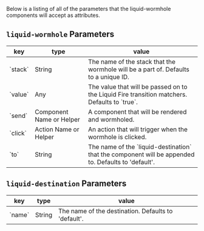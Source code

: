 Below is a listing of all of the parameters that the liquid-wormhole components
will accept as attributes.

## `liquid-wormhole` Parameters

<table class="table">
  <thead>
    <tr>
      <th>key</th>
      <th>type</th>
      <th>value</th>
    </tr>
  </thead>
  <tbody>
    <tr>
      <td>`stack`</td>
      <td>String</td>
      <td>
        The name of the stack that the wormhole will be a part of. Defaults to a
        unique ID.
      </td>
    </tr>
    <tr>
      <td>`value`</td>
      <td>Any</td>
      <td>
        The value that will be passed on to the Liquid Fire transition matchers. Defaults to `true`.
      </td>
    </tr>
    <tr>
      <td>`send`</td>
      <td>Component Name or Helper</td>
      <td>
        A component that will be rendered and wormholed.
      </td>
    </tr>
    <tr>
      <td>`click`</td>
      <td>Action Name or Helper</td>
      <td>
        An action that will trigger when the wormhole is clicked.
      </td>
      <tr>
        <td>`to`</td>
        <td>String</td>
        <td>
          The name of the `liquid-destination` that the component will be appended to.
          Defaults to 'default'.
        </td>
      </tr>
    </tr>
  </tbody>
</table>

## `liquid-destination` Parameters
<table class="table">
  <thead>
    <tr>
      <th>key</th>
      <th>type</th>
      <th>value</th>
    </tr>
  </thead>
  <tbody>
    <tr>
      <td>`name`</td>
      <td>String</td>
      <td>
        The name of the destination. Defaults to 'default'.
      </td>
    </tr>
  </tbody>
</table>
